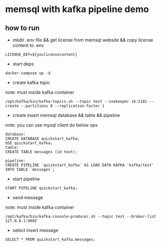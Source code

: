 # memsql with kafka pipeline demo

## how to run

* mkdir .env file && get license from memsql website && copy license content to .env

```code
LICENSE_KEY=${youlicensecontent}
```

* start deps

```code
docker-compose up -d
```

* create kafka topic

note: must inside kafka container

```code
/opt/kafka/bin/kafka-topics.sh --topic test --zookeeper zk:2181 --create --partitions 8 --replication-factor 1
```

* create insert memsql database && table && pipeline

note: you can use mysql client do below ops

```code
database:
CREATE DATABASE quickstart_kafka;
USE quickstart_kafka;
table:
CREATE TABLE messages (id text);

pipeline:
CREATE PIPELINE `quickstart_kafka` AS LOAD DATA KAFKA 'kafka/test' INTO TABLE `messages`;
```

* start pipeline

```code
START PIPELINE quickstart_kafka;
```

* send message

note: must inside kafka container

```code
/opt/kafka/bin/kafka-console-producer.sh --topic test --broker-list 127.0.0.1:9092
```

* select insert message

```code
SELECT * FROM quickstart_kafka.messages;
```
